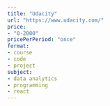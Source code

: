```yaml
---
title: "Udacity"
url: "https://www.udacity.com/"
price: 
- "0-2000"
pricePerPeriod: "once"
format: 
- course
- code
- project
subject: 
- data analytics
- programming
- react
---
```

